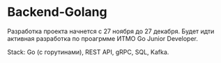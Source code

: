 # Backend-Golang

Разработка проекта начнется с 27 ноября до 27 декабря. Будет идти активная разработка по проагрмме ИТМО Go Junior Developer. 

Stack: Go (с горутинами), REST API, gRPC, SQL, Kafka. 
